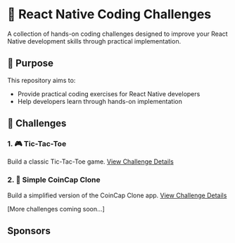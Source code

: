 # 🚀 React Native Coding Challenges

A collection of hands-on coding challenges designed to improve your React Native development skills through practical implementation.

## 🎯 Purpose

This repository aims to:
- Provide practical coding exercises for React Native developers
- Help developers learn through hands-on implementation

## 💪 Challenges

### 1. 🎮 Tic-Tac-Toe
Build a classic Tic-Tac-Toe game.
[View Challenge Details](./challenges/tic-tac-toe.md)

### 2. 📱 Simple CoinCap Clone
Build a simplified version of the CoinCap Clone app.
[View Challenge Details](./challenges/simple-coin-cap-clone.md)

[More challenges coming soon...]

## Sponsors